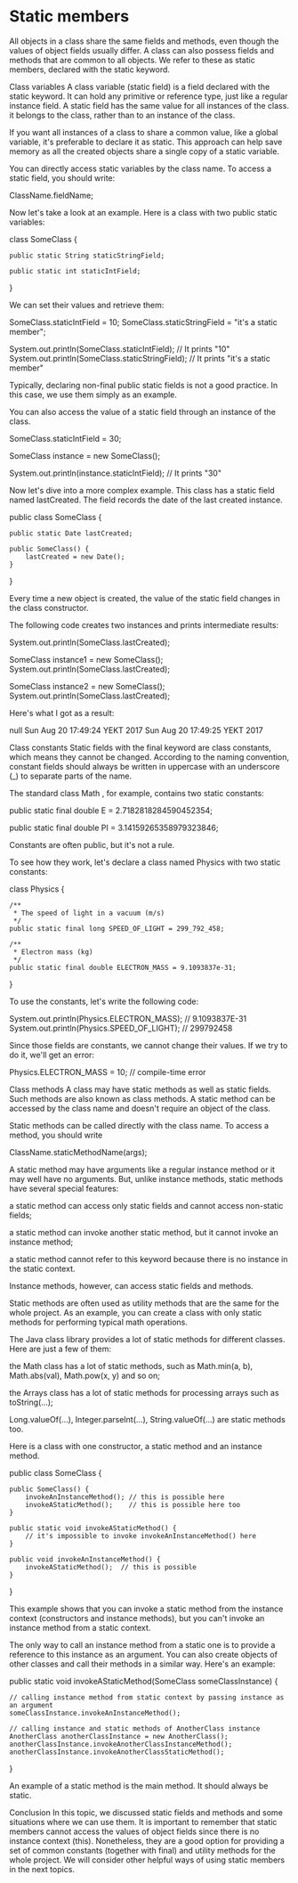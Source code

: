 # Static members

All objects in a class share the same fields and methods, even though the values of object fields usually differ. A class can also possess fields and methods that are common to all objects. We refer to these as static members, declared with the static keyword.

Class variables
A class variable (static field) is a field declared with the static keyword. It can hold any primitive or reference type, just like a regular instance field. A static field has the same value for all instances of the class. it belongs to the class, rather than to an instance of the class.

If you want all instances of a class to share a common value, like a global variable, it's preferable to declare it as static. This approach can help save memory as all the created objects share a single copy of a static variable.

You can directly access static variables by the class name. To access a static field, you should write:

ClassName.fieldName;

Now let's take a look at an example. Here is a class with two public static variables:

class SomeClass {

    public static String staticStringField;

    public static int staticIntField;
}

We can set their values and retrieve them:

SomeClass.staticIntField = 10;
SomeClass.staticStringField = "it's a static member";

System.out.println(SomeClass.staticIntField); // It prints "10"
System.out.println(SomeClass.staticStringField); // It prints "it's a static member"

Typically, declaring non-final public static fields is not a good practice. In this case, we use them simply as an example.

You can also access the value of a static field through an instance of the class.

SomeClass.staticIntField = 30;

SomeClass instance = new SomeClass();

System.out.println(instance.staticIntField); // It prints "30"

Now let's dive into a more complex example. This class has a static field named lastCreated. The field records the date of the last created instance.

public class SomeClass {

    public static Date lastCreated;

    public SomeClass() {
        lastCreated = new Date();
    }
}

Every time a new object is created, the value of the static field changes in the class constructor.

The following code creates two instances and prints intermediate results:

System.out.println(SomeClass.lastCreated);

SomeClass instance1 = new SomeClass();
System.out.println(SomeClass.lastCreated);

SomeClass instance2 = new SomeClass();
System.out.println(SomeClass.lastCreated);

Here's what I got as a result:

null
Sun Aug 20 17:49:24 YEKT 2017
Sun Aug 20 17:49:25 YEKT 2017

Class constants
Static fields with the final keyword are class constants, which means they cannot be changed. According to the naming convention, constant fields should always be written in uppercase with an underscore (_) to separate parts of the name.

The standard class Math , for example, contains two static constants:

public static final double E = 2.7182818284590452354;

public static final double PI = 3.14159265358979323846;

Constants are often public, but it's not a rule.

To see how they work, let's declare a class named Physics with two static constants:

class Physics {

    /**
     * The speed of light in a vacuum (m/s)
     */
    public static final long SPEED_OF_LIGHT = 299_792_458;

    /**
     * Electron mass (kg)
     */
    public static final double ELECTRON_MASS = 9.1093837e-31;
}

To use the constants, let's write the following code:

System.out.println(Physics.ELECTRON_MASS); // 9.1093837E-31
System.out.println(Physics.SPEED_OF_LIGHT); // 299792458

Since those fields are constants, we cannot change their values. If we try to do it, we'll get an error:

Physics.ELECTRON_MASS = 10; // compile-time error

Class methods
A class may have static methods as well as static fields. Such methods are also known as class methods. A static method can be accessed by the class name and doesn't require an object of the class.

Static methods can be called directly with the class name. To access a method, you should write

ClassName.staticMethodName(args);

A static method may have arguments like a regular instance method or it may well have no arguments. But, unlike instance methods, static methods have several special features:

a static method can access only static fields and cannot access non-static fields;

a static method can invoke another static method, but it cannot invoke an instance method;

a static method cannot refer to this keyword because there is no instance in the static context.

Instance methods, however, can access static fields and methods.

Static methods are often used as utility methods that are the same for the whole project. As an example, you can create a class with only static methods for performing typical math operations.

The Java class library provides a lot of static methods for different classes. Here are just a few of them:

the Math class has a lot of static methods, such as Math.min(a, b), Math.abs(val), Math.pow(x, y) and so on;

the Arrays class has a lot of static methods for processing arrays such as toString(...);

Long.valueOf(...), Integer.parseInt(...), String.valueOf(...) are static methods too.

Here is a class with one constructor, a static method and an instance method.

public class SomeClass {

    public SomeClass() {
        invokeAnInstanceMethod(); // this is possible here
        invokeAStaticMethod();    // this is possible here too
    }
    
    public static void invokeAStaticMethod() { 
        // it's impossible to invoke invokeAnInstanceMethod() here
    }
    
    public void invokeAnInstanceMethod() { 
        invokeAStaticMethod();  // this is possible
    }
}

This example shows that you can invoke a static method from the instance context (constructors and instance methods), but you can't invoke an instance method from a static context.

The only way to call an instance method from a static one is to provide a reference to this instance as an argument. You can also create objects of other classes and call their methods in a similar way. Here's an example:

public static void invokeAStaticMethod(SomeClass someClassInstance) {

    // calling instance method from static context by passing instance as an argument
    someClassInstance.invokeAnInstanceMethod(); 

    // calling instance and static methods of AnotherClass instance
    AnotherClass anotherClassInstance = new AnotherClass();
    anotherClassInstance.invokeAnotherClassInstanceMethod();
    anotherClassInstance.invokeAnotherClassStaticMethod();
}

An example of a static method is the main method. It should always be static.

Conclusion
In this topic, we discussed static fields and methods and some situations where we can use them. It is important to remember that static members cannot access the values of object fields since there is no instance context (this). Nonetheless, they are a good option for providing a set of common constants (together with final) and utility methods for the whole project. We will consider other helpful ways of using static members in the next topics.
